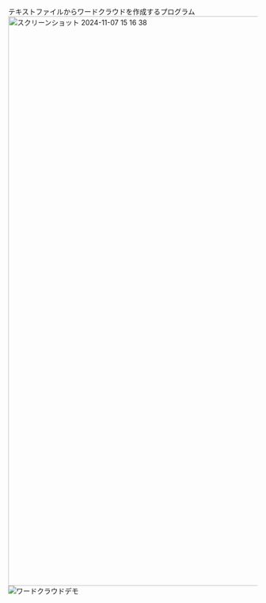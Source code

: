 テキストファイルからワードクラウドを作成するプログラム
<img width="1150" alt="スクリーンショット 2024-11-07 15 16 38" src="https://github.com/user-attachments/assets/e3f4d4f2-ffab-48da-a349-13d197befe0d">
![ワードクラウドデモ](https://github.com/user-attachments/assets/d79c82b9-1a51-44be-9967-d176bbed230e)
